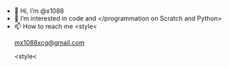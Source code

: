 - 👋 Hi, I’m @x1088
- 👀 I’m interested in code and </programmation on Scratch and Python>
- 📫 How to reach me <style< </p> mx1088xcg@gmail.com </p> <style<

<!---
x1088/x1088 is a ✨ special ✨ repository because its `README.md` (this file) appears on your GitHub profile.
You can click the Preview link to take a look at your changes.
--->
